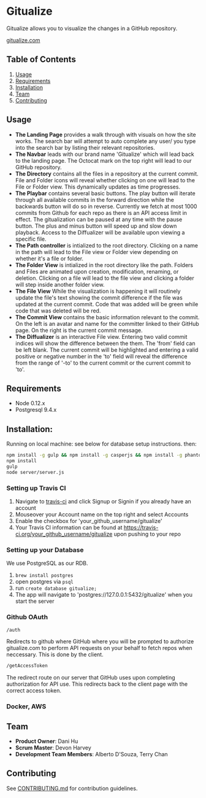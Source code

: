 # Gitualize

Gitualize allows you to visualize the changes in a GitHub repository.

[gitualize.com](gitualize.com)


## Table of Contents

1. [Usage](#Usage)
1. [Requirements](#requirements)
1. [Installation](#installation)
1. [Team](#team)
1. [Contributing](#contributing)

## Usage

* **The Landing Page** provides a walk through with visuals on how the site works. The search bar will attempt to auto complete any user/ you type into the search bar by listing their relevant repositories.
* **The Navbar** leads with our brand name 'Gitualize' which will lead back to the landing page. The Octocat mark on the top right will lead to our GitHub repository.
* **The Directory** contains all the files in a repository at the current commit. File and Folder icons will reveal whether clicking on one will lead to the File or Folder view. This dynamically updates as time progresses.
* **The Playbar** contains several basic buttons. The play button will iterate through all available commits in the forward direction while the backwards button will do so in reverse. Currently we fetch at most 1000 commits from Github for each repo as there is an API access limit in effect. The gitualization can be paused at any time with the pause button. The plus and minus button will speed up and slow down playback. Access to the Diffualizer will be available upon viewing a specific file.
* **The Path controller** is intialized to the root directory. Clicking on a name in the path will lead to the File view or Folder view depending on whether it's a file or folder.
* **The Folder View** is intialized in the root directory like the path. Folders and Files are animated upon creation, modification, renaming, or deletion. Clicking on a file will lead to the file view and clicking a folder will step inside another folder view.
* **The File View** While the visualization is happening it will routinely update the file's text showing the commit difference if the file was updated at the current commit. Code that was added will be green while code that was deleted will be red.
* **The Commit View** contains the basic information relevant to the commit. On the left is an avatar and name for the committer linked to their GitHub page. On the right is the current commit message.
* **The Diffualizer** is an interactive File view. Entering two valid commit indices will show the difference between the them. The 'from' field can be left blank. The current commit will be highlighted and entering a valid positive or negative number in the 'to' field will reveal the difference from the range of '-to' to the current commit or the current commit to 'to'.

## Requirements

- Node 0.12.x
- Postgresql 9.4.x

## Installation:

Running on local machine:
see below for database setup instructions. then:

```sh
npm install -g gulp && npm install -g casperjs && npm install -g phantomjs
npm install
gulp
node server/server.js
```

### Setting up Travis CI

1. Navigate to [travis-ci](https://travis-ci.org/) and click Signup or Signin if you already have an account
2. Mouseover your Account name on the top right and select Accounts
3. Enable the checkbox for 'your_github_username/gitualize'
4. Your Travis CI information can be found at https://travis-ci.org/your_github_username/gitualize upon pushing to your repo

### Setting up your Database

We use PostgreSQL as our RDB.

1. `brew install postgres`
2. open postgres via `psql`
3. run `create database gitualize;`
4. The app will navigate to 'postgres://127.0.0.1:5432/gitualize' when you start the server

### Github OAuth

```sh
/auth
```

Redirects to github where GitHub where you will be prompted to authorize gitualize.com to perform API requests on your behalf to fetch repos when neccessary. This is done by the client.

```sh
/getAccessToken
```

The redirect route on our server that GitHub uses upon completing authorization for API use. This redirects back to the client page with the correct access token.

### Docker, AWS

## Team

  - __Product Owner__: Dani Hu
  - __Scrum Master__: Devon Harvey
  - __Development Team Members__: Alberto D'Souza, Terry Chan

## Contributing

See [CONTRIBUTING.md](CONTRIBUTING.md) for contribution guidelines.
